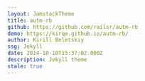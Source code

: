 ```yaml
---
layout: JamstackTheme
title: autm-rb
github: https://github.com/railsr/autm-rb
demo: https://kirqe.github.io/autm-rb/
author: Kirill Beletskiy
ssg: Jekyll
date: 2014-10-10T15:37:02.000Z
description: Jekyll theme
stale: true
---
```

